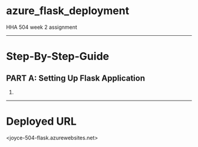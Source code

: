 # azure_flask_deployment
HHA 504 week 2 assignment

***

# Step-By-Step-Guide

## PART A: Setting Up Flask Application 

1. 

***

# Deployed URL 
<joyce-504-flask.azurewebsites.net>
